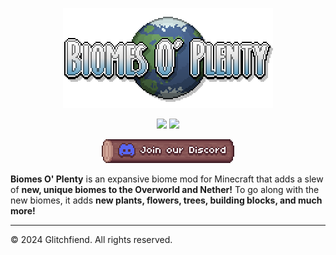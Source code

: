 <p align="center"><img src="https://github.com/Glitchfiend/.github/blob/main/profile/bop.png"></p>

<p align="center"><img src="https://i.imgur.com/5Qzjnjl.png"> <a href="https://github.com/Glitchfiend/TerraBlender"><img src="https://i.imgur.com/bm33WkP.png"></a></p>

<p align="center"><a href="https://discord.gg/GyyzU6T"><img src="https://github.com/Glitchfiend/.github/blob/main/profile/discord.png"></a></p>

**Biomes O' Plenty** is an expansive biome mod for Minecraft that adds a slew of **new, unique biomes to the Overworld and Nether!** To go along with the new biomes, it adds **new plants, flowers, trees, building blocks, and much more!**

-----------------

© 2024 Glitchfiend. All rights reserved.

